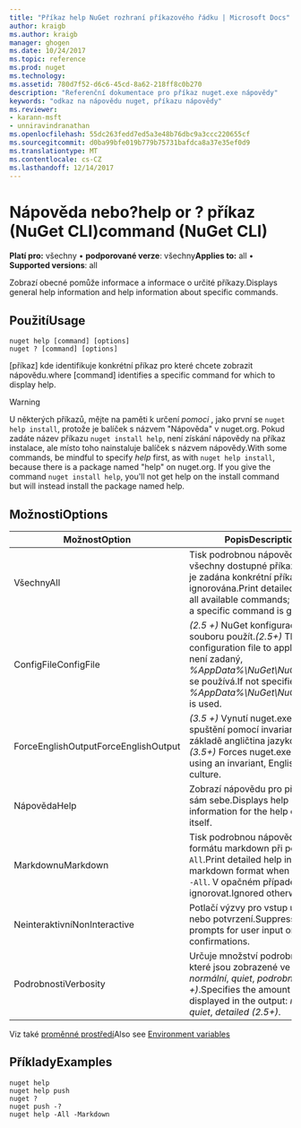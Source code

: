 ```yaml
---
title: "Příkaz help NuGet rozhraní příkazového řádku | Microsoft Docs"
author: kraigb
ms.author: kraigb
manager: ghogen
ms.date: 10/24/2017
ms.topic: reference
ms.prod: nuget
ms.technology: 
ms.assetid: 780d7f52-d6c6-45cd-8a62-218ff8c0b270
description: "Referenční dokumentace pro příkaz nuget.exe nápovědy"
keywords: "odkaz na nápovědu nuget, příkazu nápovědy"
ms.reviewer:
- karann-msft
- unniravindranathan
ms.openlocfilehash: 55dc263fedd7ed5a3e48b76dbc9a3ccc220655cf
ms.sourcegitcommit: d0ba99bfe019b779b75731bafdca8a37e35ef0d9
ms.translationtype: MT
ms.contentlocale: cs-CZ
ms.lasthandoff: 12/14/2017
---
```

# <a name="help-or--command-nuget-cli"></a><span data-ttu-id="74f03-104">Nápověda nebo?</span><span class="sxs-lookup"><span data-stu-id="74f03-104">help or ?</span></span> <span data-ttu-id="74f03-105">příkaz (NuGet CLI)</span><span class="sxs-lookup"><span data-stu-id="74f03-105">command (NuGet CLI)</span></span>

<span data-ttu-id="74f03-106">**Platí pro:** všechny &bullet; **podporované verze**: všechny</span><span class="sxs-lookup"><span data-stu-id="74f03-106">**Applies to:** all &bullet; **Supported versions**: all</span></span>

<span data-ttu-id="74f03-107">Zobrazí obecné pomůže informace a informace o určité příkazy.</span><span class="sxs-lookup"><span data-stu-id="74f03-107">Displays general help information and help information about specific commands.</span></span>

## <a name="usage"></a><span data-ttu-id="74f03-108">Použití</span><span class="sxs-lookup"><span data-stu-id="74f03-108">Usage</span></span>

```
nuget help [command] [options]
nuget ? [command] [options]
```

<span data-ttu-id="74f03-109">[příkaz] kde identifikuje konkrétní příkaz pro které chcete zobrazit nápovědu.</span><span class="sxs-lookup"><span data-stu-id="74f03-109">where [command] identifies a specific command for which to display help.</span></span>

> [!Warning]
> <span data-ttu-id="74f03-110">U některých příkazů, mějte na paměti k určení *pomoci* , jako první se `nuget help install`, protože je balíček s názvem "Nápověda" v nuget.org. Pokud zadáte název příkazu `nuget install help`, není získání nápovědy na příkaz instalace, ale místo toho nainstaluje balíček s názvem nápovědy.</span><span class="sxs-lookup"><span data-stu-id="74f03-110">With some commands, be mindful to specify *help* first, as with `nuget help install`, because there is a package named "help" on nuget.org. If you give the command `nuget install help`, you'll not get help on the install command but will instead install the package named help.</span></span>

## <a name="options"></a><span data-ttu-id="74f03-111">Možnosti</span><span class="sxs-lookup"><span data-stu-id="74f03-111">Options</span></span>

| <span data-ttu-id="74f03-112">Možnost</span><span class="sxs-lookup"><span data-stu-id="74f03-112">Option</span></span> | <span data-ttu-id="74f03-113">Popis</span><span class="sxs-lookup"><span data-stu-id="74f03-113">Description</span></span> |
| --- | --- |
| <span data-ttu-id="74f03-114">Všechny</span><span class="sxs-lookup"><span data-stu-id="74f03-114">All</span></span> | <span data-ttu-id="74f03-115">Tisk podrobnou nápovědu pro všechny dostupné příkazy; Pokud je zadána konkrétní příkaz ignorována.</span><span class="sxs-lookup"><span data-stu-id="74f03-115">Print detailed help for all available commands; ignored if a specific command is given.</span></span> |
| <span data-ttu-id="74f03-116">ConfigFile</span><span class="sxs-lookup"><span data-stu-id="74f03-116">ConfigFile</span></span> | <span data-ttu-id="74f03-117">*(2.5 +)*  NuGet konfiguračním souboru použít.</span><span class="sxs-lookup"><span data-stu-id="74f03-117">*(2.5+)* The NuGet configuration file to apply.</span></span> <span data-ttu-id="74f03-118">Pokud není zadaný, *%AppData%\NuGet\NuGet.Config* se používá.</span><span class="sxs-lookup"><span data-stu-id="74f03-118">If not specified, *%AppData%\NuGet\NuGet.Config* is used.</span></span> |
| <span data-ttu-id="74f03-119">ForceEnglishOutput</span><span class="sxs-lookup"><span data-stu-id="74f03-119">ForceEnglishOutput</span></span> | <span data-ttu-id="74f03-120">*(3.5 +)*  Vynutí nuget.exe ke spuštění pomocí invariantní, na základě angličtina jazykové verze.</span><span class="sxs-lookup"><span data-stu-id="74f03-120">*(3.5+)* Forces nuget.exe to run using an invariant, English-based culture.</span></span> |
| <span data-ttu-id="74f03-121">Nápověda</span><span class="sxs-lookup"><span data-stu-id="74f03-121">Help</span></span> | <span data-ttu-id="74f03-122">Zobrazí nápovědu pro příkaz help sám sebe.</span><span class="sxs-lookup"><span data-stu-id="74f03-122">Displays help information for the help command itself.</span></span> |
| <span data-ttu-id="74f03-123">Markdownu</span><span class="sxs-lookup"><span data-stu-id="74f03-123">Markdown</span></span> | <span data-ttu-id="74f03-124">Tisk podrobnou nápovědu ve formátu markdown při použití s `-All`.</span><span class="sxs-lookup"><span data-stu-id="74f03-124">Print detailed help in markdown format when used with `-All`.</span></span> <span data-ttu-id="74f03-125">V opačném případě ignorovat.</span><span class="sxs-lookup"><span data-stu-id="74f03-125">Ignored otherwise.</span></span> |
| <span data-ttu-id="74f03-126">Neinteraktivní</span><span class="sxs-lookup"><span data-stu-id="74f03-126">NonInteractive</span></span> | <span data-ttu-id="74f03-127">Potlačí výzvy pro vstup uživatele nebo potvrzení.</span><span class="sxs-lookup"><span data-stu-id="74f03-127">Suppresses prompts for user input or confirmations.</span></span> |
| <span data-ttu-id="74f03-128">Podrobnosti</span><span class="sxs-lookup"><span data-stu-id="74f03-128">Verbosity</span></span> | <span data-ttu-id="74f03-129">Určuje množství podrobností, které jsou zobrazené ve výstupu: *normální*, *quiet*, *podrobné (2.5 +)*.</span><span class="sxs-lookup"><span data-stu-id="74f03-129">Specifies the amount of detail displayed in the output: *normal*, *quiet*, *detailed (2.5+)*.</span></span> |

<span data-ttu-id="74f03-130">Viz také [proměnné prostředí](cli-ref-environment-variables.md)</span><span class="sxs-lookup"><span data-stu-id="74f03-130">Also see [Environment variables](cli-ref-environment-variables.md)</span></span>

## <a name="examples"></a><span data-ttu-id="74f03-131">Příklady</span><span class="sxs-lookup"><span data-stu-id="74f03-131">Examples</span></span>

```
nuget help
nuget help push
nuget ?
nuget push -?
nuget help -All -Markdown
```
